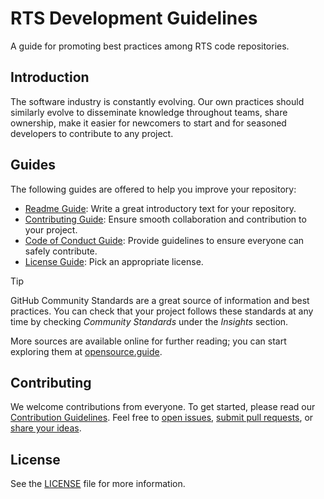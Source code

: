 # RTS Development Guidelines

A guide for promoting best practices among RTS code repositories.

## Introduction

The software industry is constantly evolving. Our own practices should similarly evolve to
disseminate knowledge throughout teams, share ownership, make it easier for newcomers to start and
for seasoned developers to contribute to any project.

## Guides

The following guides are offered to help you improve your repository:
- [Readme Guide](https://srgssr.github.io/guildes-plateformes-propres/#/guides/README_GUIDE): Write a great introductory text for your repository.
- [Contributing Guide](https://srgssr.github.io/guildes-plateformes-propres/#/guides/CONTRIBUTING_GUIDE): Ensure smooth collaboration and
  contribution to your project.
- [Code of Conduct Guide](https://srgssr.github.io/guildes-plateformes-propres/#/guides/CODE_OF_CONDUCT_GUIDE): Provide guidelines to ensure
  everyone can safely contribute.
- [License Guide](https://srgssr.github.io/guildes-plateformes-propres/#/guides/LICENSE_GUIDE): Pick an appropriate license.

> [!TIP]
> GitHub Community Standards are a great source of information and best practices. You can check
> that your project follows these standards at any time by checking _Community Standards_ under the
_Insights_ section.

More sources are available online for further reading; you can start exploring them
at [opensource.guide](https://opensource.guide/).

## Contributing

We welcome contributions from everyone. To get started, please read
our [Contribution Guidelines](./CONTRIBUTING.md). Feel free
to [open issues][open-issues], [submit pull requests][submit-pr], or [share your ideas][discussions].

## License

See the [LICENSE](../LICENSE) file for more information.

[open-issues]: https://github.com/SRGSSR/guilde-plateformes-propres/issues/new

[submit-pr]: https://github.com/SRGSSR/guilde-plateformes-propres/compare

[discussions]: https://github.com/SRGSSR/guilde-plateformes-propres/discussions
